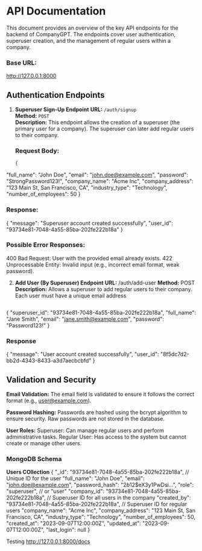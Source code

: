 # API Documentation

This document provides an overview of the key API endpoints for the backend of CompanyGPT. The endpoints cover user authentication, superuser creation, and the management of regular users within a company.

### Base URL:
http://127.0.0.1:8000

## **Authentication Endpoints**
1. **Superuser Sign-Up Endpoint**
   **URL:** `/auth/signup`  
   **Method:** `POST`  
   **Description:** This endpoint allows the creation of a superuser (the primary user for a company). The superuser can later add regular users to their company.

   ### **Request Body:**
   ```json
   {
  "full_name": "John Doe",
  "email": "john.doe@example.com",
  "password": "StrongPassword123!",
  "company_name": "Acme Inc",
  "company_address": "123 Main St, San Francisco, CA",
  "industry_type": "Technology",
  "number_of_employees": 50
   }
   
   ### **Response:**
   {
  "message": "Superuser account created successfully",
  "user_id": "93734e81-7048-4a55-85ba-202fe222b18a"
   }
   
   ### **Possible Error Responses:**
   400 Bad Request: User with the provided email already exists.
   422 Unprocessable Entity: Invalid input (e.g., incorrect email format, weak password).


2. **Add User (By Superuser) Endpoint**
   **URL:** /auth/add-user
   **Method:** POST
   **Description:** Allows a superuser to add regular users to their company. Each user must have a unique email address

   ```json
  {
  "superuser_id": "93734e81-7048-4a55-85ba-202fe222b18a",
  "full_name": "Jane Smith",
  "email": "jane.smith@example.com",
  "password": "Password123!"
  }

  ### **Response**
  {
  "message": "User account created successfully",
  "user_id": "8f5dc7d2-bb2d-4343-8433-a3d7aecbcbfd"
  }


## **Validation and Security**
  **Email Validation:**
    The email field is validated to ensure it follows the correct format (e.g., user@example.com).

  **Password Hashing:**
    Passwords are hashed using the bcrypt algorithm to ensure security. Raw passwords are not stored in the database.

  **User Roles:**
    Superuser: Can manage regular users and perform administrative tasks.
    Regular User: Has access to the system but cannot create or manage other users.


### **MongoDB Schema**
**Users COllection**
{
  "_id": "93734e81-7048-4a55-85ba-202fe222b18a",  // Unique ID for the user
  "full_name": "John Doe",
  "email": "john.doe@example.com",
  "password_hash": "$2b$12$eX3y1PwDsi...",
  "role": "superuser",  // or "user"
  "company_id": "93734e81-7048-4a55-85ba-202fe222b18a",  // Superuser ID for all users in the company
  "created_by": "93734e81-7048-4a55-85ba-202fe222b18a",  // Superuser ID for regular users
  "company_name": "Acme Inc",
  "company_address": "123 Main St, San Francisco, CA",
  "industry_type": "Technology",
  "number_of_employees": 50,
  "created_at": "2023-09-07T12:00:00Z",
  "updated_at": "2023-09-07T12:00:00Z",
  "last_login": null
}
  
  Testing 
  http://127.0.0.1:8000/docs
